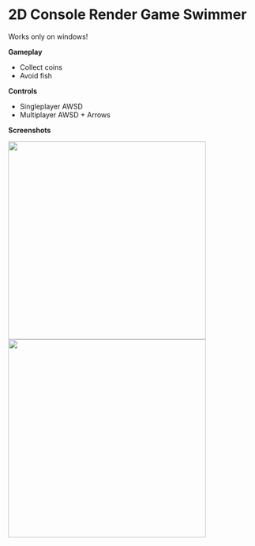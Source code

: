 # 2D Console Render Game Swimmer
Works only on windows!

**Gameplay**
- Collect coins
- Avoid fish

**Controls**
- Singleplayer AWSD
- Multiplayer AWSD + Arrows

**Screenshots**

<img src="https://i.ibb.co/fXbwMb8/1.png" width="400" height="400" /> <img src="https://i.ibb.co/Nmt8SgZ/2.png" width="400" height="400" />

